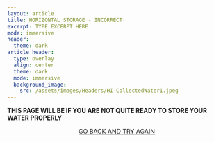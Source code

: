 ```yaml
---
layout: article
title: HORIZONTAL STORAGE - INCORRECT!
excerpt: TYPE EXCERPT HERE
mode: immersive
header:
  theme: dark
article_header:
  type: overlay
  align: center
  theme: dark
  mode: immersive
  background_image:
    src: /assets/images/Headers/HI-CollectedWater1.jpeg
---
```


**THIS PAGE WILL BE IF YOU ARE NOT QUITE READY TO STORE YOUR WATER PROPERLY**


<p align="center">
<a class="button button--outline-primary button--pill" href="HorizontalCollection1">GO BACK AND TRY AGAIN</a></p>